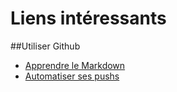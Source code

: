 # Liens intéressants

##Utiliser Github
* [Apprendre le Markdown](https://guides.github.com/features/mastering-markdown/)
* [Automatiser ses pushs](https://google.com)
